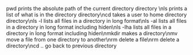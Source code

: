 pwd prints the absolute path of the current directory directory \nls prints a list of what is in the directory directory\ncd takes a user to home directory directory\nls -l lists all files in a directory in long format\nls -al lists all files in a directory in long format including hiden\nls -lha lists all files in a directory in long format including hiden\nmkdir makes a directory\nmv move a file from one directory to another\nrm delete a file\nrm delete a directory\ncd .. go back to previous directory
